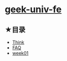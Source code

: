 # [geek-univ-fe](https://github.com/ppambler/geek-univ-fe)

## ★目录

- [Think](./think.md)
- [FAQ](./faq.md)
- [week01](./week01/README.md)